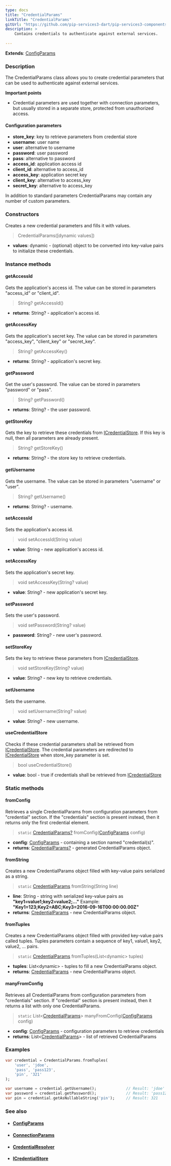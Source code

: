 ```yaml
---
type: docs
title: "CredentialParams"
linkTitle: "CredentialParams"
gitUrl: "https://github.com/pip-services3-dart/pip-services3-components-dart"
description: >
    Contains credentials to authenticate against external services.
    
---
```


**Extends**: [ConfigParams](../../../commons/config/config_params)

### Description

The CredentialParams class allows you to create credential parameters that can be used to authenticate against external services.

**Important points**

- Credential parameters are used together with connection parameters, but usually stored in a separate store, protected from unauthorized access.

#### Configuration parameters

- **store_key**: key to retrieve parameters from credential store
- **username**: user name
- **user**: alternative to username
- **password**: user password
- **pass**: alternative to password
- **access_id**: application access id
- **client_id**: alternative to access_id
- **access_key**: application secret key
- **client_key**: alternative to access_key
- **secret_key**: alternative to access_key

In addition to standard parameters CredentialParams may contain any number of custom parameters.

### Constructors
Creates a new credential parameters and fills it with values.

> CredentialParams([dynamic values])

- **values**: dynamic - (optional) object to be converted into key-value pairs to initialize these credentials.


### Instance methods

#### getAccessId
Gets the application's access id. The value can be stored in parameters "access_id" or "client_id".

> String? getAccessId()

- **returns**: String? - application's access id.


#### getAccessKey
Gets the application's secret key.
The value can be stored in parameters "access_key", "client_key" or "secret_key".

> String? getAccessKey()

- **returns**: String? - application's secret key.


#### getPassword
Get the user's password. The value can be stored in parameters "password" or "pass".

> String? getPassword()

- **returns**: String? - the user password.


#### getStoreKey
Gets the key to retrieve these credentials from [ICredentialStore](../icredential_store).
If this key is null, then all parameters are already present.

> String? getStoreKey()

- **returns**: String? - the store key to retrieve credentials.


#### getUsername
Gets the username. The value can be stored in parameters "username" or "user".

> String? getUsername()

- **returns**: String? - username.


#### setAccessId
Sets the application's access id.

> void setAccessId(String value)

- **value**: String - new application's access id.


#### setAccessKey
Sets the application's secret key.

> void setAccessKey(String? value)

- **value**: String? - new application's secret key.


#### setPassword
Sets the user's password.

> void setPassword(String? value)

- **password**: String? - new user's password.


#### setStoreKey
Sets the key to retrieve these parameters from [ICredentialStore](../icredential_store).

> void setStoreKey(String? value)

- **value**: String? - new key to retrieve credentials.


#### setUsername
Sets the username.

> void setUsername(String? value)

- **value**: String? - new username.


#### useCredentialStore
Checks if these credential parameters shall be retrieved from [ICredentialStore](../icredential_store).
The credential parameters are redirected to [ICredentialStore](../icredential_store) when store_key parameter is set.

> bool useCredentialStore()

- **value**: bool - true if credentials shall be retrieved from [ICredentialStore](../icredential_store)

### Static methods

#### fromConfig
Retrieves a single CredentialParams from configuration parameters
from "credential" section. If the "credentials" section is present instead,
then it returns only the first credential element.

> `static` [CredentialParams?]() fromConfig([ConfigParams](../../../commons/config/config_params) config)

- **config**: [ConfigParams](../../../commons/config/config_params) -  containing a section named "credential(s)".
- **returns**: [CredentialParams?]() - generated CredentialParams object.


#### fromString
Creates a new CredentialParams object filled with key-value pairs serialized as a string.

> `static` [CredentialParams]() fromString(String line)

- **line**: String - string with serialized key-value pairs as **"key1=value1;key2=value2;..."**
Example: **"Key1=123;Key2=ABC;Key3=2016-09-16T00:00:00.00Z"**
- **returns**: [CredentialParams]() - new CredentialParams object.


#### fromTuples
Creates a new CredentialParams object filled with provided key-value pairs called tuples.
Tuples parameters contain a sequence of key1, value1, key2, value2, ... pairs.

> `static` [CredentialParams]() fromTuples(List\<dynamic\> tuples)

- **tuples**: List\<dynamic\> - tuples to fill a new CredentialParams object.
- **returns**: [CredentialParams]() - new CredentialParams object.


#### manyFromConfig
Retrieves all CredentialParams from configuration parameters
from "credentials" section. If "credential" section is present instead,
then it returns a list with only one CredentialParams.

> `static` List<[CredentialParams]()> manyFromConfig([ConfigParams](../../../commons/config/config_params) config)

- **config**: [ConfigParams](../../../commons/config/config_params) - configuration parameters to retrieve credentials
- **returns**: List<[CredentialParams]()> - list of retrieved CredentialParams

### Examples

```dart
var credential = CredentialParams.fromTuples(
    'user', 'jdoe',
    'pass', 'pass123',
    'pin', '321'
);

var username = credential.getUsername();             // Result: 'jdoe'
var password = credential.getPassword();             // Result: 'pass123'
var pin = credential.getAsNullableString('pin');     // Result: 321 
```

### See also
- #### [ConfigParams](../../../commons/config/config_params)
- #### [ConnectionParams](../../connect/connection_params)
- #### [CredentialResolver](../credential_resolver)
- #### [ICredentialStore](../icredential_store)
